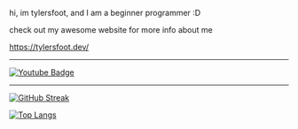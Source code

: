 <img src="https://komarev.com/ghpvc/?username=tylersfoot&style=flat-square&color=red" alt=""/>

hi, im tylersfoot, and I am a beginner programmer :D

check out my awesome website for more info about me

https://tylersfoot.dev/


---

<div id="badges">
  <a href="https://www.youtube.com/channel/UCvFAU9F9sUAJVRWX8Gk9YiA">
    <img src="https://img.shields.io/badge/YouTube-red?style=for-the-badge&logo=youtube&logoColor=white" alt="Youtube Badge"/>
  </a>
</div>

---

[![GitHub Streak](http://github-readme-streak-stats.herokuapp.com?user=tylersfoot&theme=dark&background=000000)](https://git.io/streak-stats)

[![Top Langs](https://github-readme-stats.vercel.app/api/top-langs/?username=tylersfoot&layout=compact&theme=vision-friendly-dark)](https://github.com/anuraghazra/github-readme-stats)
